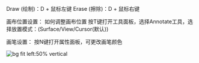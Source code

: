 Draw (绘制)：D + 鼠标左键
Erase (擦除)：D + 鼠标右键

画布位置设置：
如何调整画布位置
按T键打开工具面板，选择Annotate工具，选择放置模式：(Surface/View/Cursor(默认))

画笔设置：
按N键打开属性面板，可更改画笔颜色

![bg fit left:50% vertical](https://i.imgur.com/LVtAMeP.webp)

